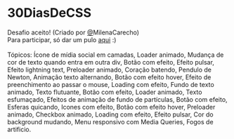 # 30DiasDeCSS
Desafio aceito! (Criado por [@](https://github.com/MilenaCarecho/30diasD)MilenaCarecho)<br>
Para participar, só dar um pulo [aqui](https://github.com/MilenaCarecho/30diasDeCSS/issues/1) :)
<br>
<br>
Tópicos: Ícone de mídia social em camadas, Loader animado, Mudança de cor de texto quando entra em outra div, Botão com efeito, Efeito pulsar, Efeito lightning text, Preloader animado, Coração batendo, Pendulo de Newton, Animação texto alternando, Botão com efeito hover, Efeito de preenchimento ao passar o mouse, Loading com efeito, Fundo de texto animado, Texto flutuante, Botão com efeito, Loader animado, Texto esfumaçado, Efeitos de animação de fundo de partículas, Botão com efeito, Esferas quicando, Icones com efeito, Botão com efeito hover, Preloader animado, Checkbox animado, Loading com efeito, Efeito pulsar, Cor do background mudando, Menu responsivo com Media Queries, Fogos de artificio.
<br>

